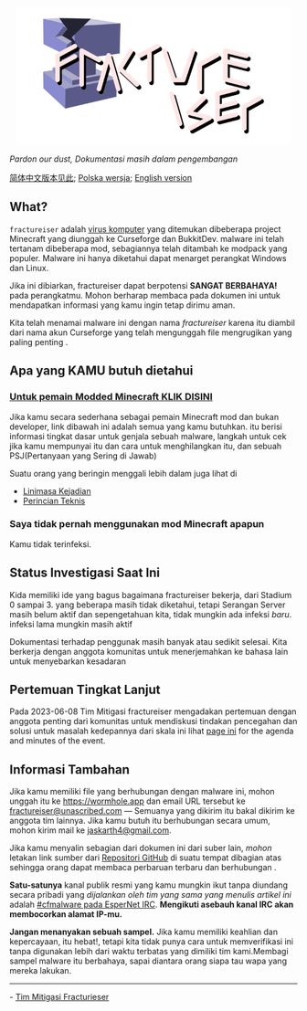 <p align="center">
	<img src="docs/media/logo.svg" alt="fractureiser logo" height="240">
</p>

*Pardon our dust, Dokumentasi masih dalam pengembangan*

[简体中文版本见此](./lang/zh-CN/); [Polska wersja](./lang/pl-PL/); [English version](/README.md)

## What?
`fractureiser` adalah [virus komputer](https://en.wikipedia.org/wiki/Computer_virus) yang ditemukan dibeberapa project Minecraft yang diunggah ke Curseforge dan BukkitDev. malware ini telah tertanam dibeberapa mod, sebagiannya telah ditambah ke modpack yang populer. Malware ini hanya diketahui dapat menarget perangkat Windows dan Linux.

Jika ini dibiarkan, fractureiser dapat berpotensi **SANGAT BERBAHAYA!** pada perangkatmu. Mohon berharap membaca pada dokumen ini untuk mendapatkan informasi yang kamu ingin tetap dirimu aman.

Kita telah menamai malware ini dengan nama *fractureiser* karena itu diambil dari nama akun Curseforge yang telah mengunggah file mengrugikan yang paling penting .  

## Apa yang KAMU butuh dietahui

### [Untuk pemain Modded Minecraft KLIK DISINI](docs/users.md)

Jika kamu secara sederhana sebagai pemain Minecraft mod dan bukan developer, link dibawah ini adalah semua yang kamu butuhkan. itu berisi informasi tingkat dasar untuk genjala sebuah malware, langkah untuk cek jika kamu mempunyai itu dan cara untuk menghilangkan itu, dan sebuah PSJ(Pertanyaan yang Sering di Jawab)

Suatu orang yang beringin menggali lebih dalam juga lihat di
* [Linimasa Kejadian](docs/timeline.md)
* [Perincian Teknis](docs/tech.md)

### Saya tidak pernah menggunakan mod Minecraft apapun
Kamu tidak terinfeksi.

## Status Investigasi Saat Ini
Kida memiliki ide yang bagus bagaimana fractureiser bekerja, dari Stadium 0 sampai 3. yang beberapa masih tidak diketahui, tetapi Serangan Server masih belum aktif dan sepengetahuan kita, tidak mungkin ada infeksi *baru*. infeksi lama mungkin masih aktif

Dokumentasi terhadap penggunak masih banyak atau sedikit selesai. Kita berkerja dengan anggota komunitas untuk menerjemahkan ke bahasa lain untuk menyebarkan kesadaran

## Pertemuan Tingkat Lanjut
Pada 2023-06-08 Tim Mitigasi fractureiser mengadakan pertemuan dengan anggota penting dari komunitas untuk mendiskusi tindakan pencegahan dan solusi untuk masalah kedepannya dari skala ini lihat [page ini](https://github.com/fractureiser-investigation/fractureiser/blob/main/docs/2023-06-08-meeting.md) for the agenda and minutes of the event.

## Informasi Tambahan

Jika kamu memiliki file yang berhubungan dengan malware ini, mohon unggah itu ke https://wormhole.app dan email URL tersebut ke fractureiser@unascribed.com — Semuanya yang dikirim itu bakal dikirim ke anggota tim lainnya. Jika kamu butuh itu berhubungan secara umum, mohon kirim mail ke jaskarth4@gmail.com.

Jika kamu menyalin sebagian dari dokumen ini dari suber lain, *mohon* letakan link sumber dari [Repositori GitHub](https://github.com/fractureiser-investigation/fractureiser) di suatu tempat dibagian atas sehingga orang dapat membaca perbaruan terbaru dan berhubungan .

**Satu-satunya** kanal publik resmi yang kamu mungkin ikut tanpa diundang secara pribadi yang *dijalankan oleh tim yang sama yang menulis artikel ini* adalah [#cfmalware pada EsperNet IRC](https://webchat.esper.net/?channels=cfmalware). **Mengikuti asebauh kanal IRC akan membocorkan alamat IP-mu.**

**Jangan menanyakan sebuah sampel.** Jika kamu memiliki keahlian dan kepercayaan, itu hebat!, tetapi kita tidak punya cara untuk memverifikasi ini tanpa digunakan lebih dari waktu terbatas yang dimiliki tim kami.Membagi sampel malware itu berbahaya, sapai diantara orang siapa tau wapa yang mereka lakukan.

---

\- [Tim Mitigasi Fracturieser](docs/credits.md)
